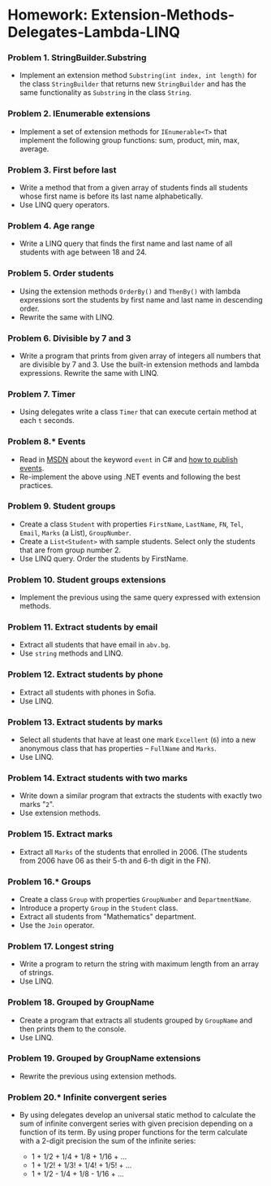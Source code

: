 Homework: Extension-Methods-Delegates-Lambda-LINQ
=================================================

### Problem 1. StringBuilder.Substring
*	Implement an extension method `Substring(int index, int length)` for the class `StringBuilder` that returns new `StringBuilder` and has the same functionality as `Substring` in the class `String`.

### Problem 2. IEnumerable extensions
*	Implement a set of extension methods for `IEnumerable<T>` that implement the following group functions: sum, product, min, max, average.

### Problem 3. First before last
*	Write a method that from a given array of students finds all students whose first name is before its last name alphabetically.
*	Use LINQ query operators.

### Problem 4. Age range
*	Write a LINQ query that finds the first name and last name of all students with age between 18 and 24.

### Problem 5. Order students
*	Using the extension methods `OrderBy()` and `ThenBy()` with lambda expressions sort the students by first name and last name in descending order.
*	Rewrite the same with LINQ.

### Problem 6. Divisible by 7 and 3
*	Write a program that prints from given array of integers all numbers that are divisible by 7 and 3. Use the built-in extension methods and lambda expressions. Rewrite the same with LINQ.

### Problem 7. Timer
*	Using delegates write a class `Timer` that can execute certain method at each `t` seconds.

### Problem 8.* Events
*	Read in [MSDN](https://msdn.microsoft.com/en-us/library/awbftdfh.aspx) about the keyword `event` in C# and [how to publish events](https://msdn.microsoft.com/en-us/library/w369ty8x.aspx).
*	Re-implement the above using .NET events and following the best practices.

### Problem 9. Student groups
*	Create a class `Student` with properties `FirstName`, `LastName`, `FN`, `Tel`, `Email`, `Marks` (a List<int>), `GroupNumber`.
*	Create a `List<Student>` with sample students. Select only the students that are from group number 2.
*	Use LINQ query. Order the students by FirstName.

### Problem 10. Student groups extensions
*	Implement the previous using the same query expressed with extension methods.

### Problem 11. Extract students by email
*	Extract all students that have email in `abv.bg`.
*	Use `string` methods and LINQ.

### Problem 12. Extract students by phone
*	Extract all students with phones in Sofia.
*	Use LINQ.

### Problem 13. Extract students by marks
*	Select all students that have at least one mark `Excellent` (`6`) into a new anonymous class that has properties – `FullName` and `Marks`.
*	Use LINQ.

### Problem 14. Extract students with two marks
*	Write down a similar program that extracts the students with exactly two marks "`2`".
*	Use extension methods.

### Problem 15. Extract marks 
*	Extract all `Marks` of the students that enrolled in 2006. (The students from 2006 have 06 as their 5-th and 6-th digit in the FN).

### Problem 16.* Groups
*	Create a class `Group` with properties `GroupNumber` and `DepartmentName`.
*	Introduce a property `Group` in the `Student` class.
*	Extract all students from "Mathematics" department.
*	Use the `Join` operator.

### Problem 17. Longest string
*	Write a program to return the string with maximum length from an array of strings.
*	Use LINQ.

### Problem 18. Grouped by GroupName
*	Create a program that extracts all students grouped by `GroupName` and then prints them to the console.
*	Use LINQ.

### Problem 19. Grouped by GroupName extensions
*	Rewrite the previous using extension methods.

### Problem 20.* Infinite convergent series
*	By using delegates develop an universal static method to calculate the sum of infinite convergent series with given precision depending on a function of its term. By using proper functions for the term calculate with a 2-digit precision the sum of the infinite series:
	
	*	1 + 1/2 + 1/4 + 1/8 + 1/16 + …
	*	1 + 1/2! + 1/3! + 1/4! + 1/5! + …
	*	1 + 1/2 - 1/4 + 1/8 - 1/16 + … 
